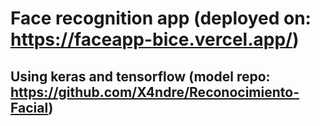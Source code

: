 # Face recognition app (deployed on: https://faceapp-bice.vercel.app/)

## Using keras and tensorflow (model repo: https://github.com/X4ndre/Reconocimiento-Facial)
